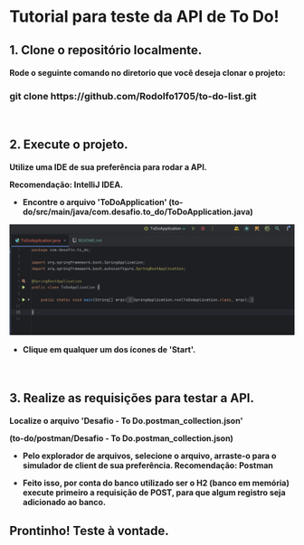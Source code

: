 <h1>Tutorial para teste da API de To Do!</h1>

<h2>1. Clone o repositório localmente.</h2>



<h4> Rode o seguinte comando no diretorio que você deseja clonar o projeto: </h4>

<h3> git clone https://github.com/Rodolfo1705/to-do-list.git</h3>

<br>

<h2>2. Execute o projeto.</h2>

<h4> Utilize uma IDE de sua preferência para rodar a API.

Recomendação: IntelliJ IDEA.

- Encontre o arquivo 'ToDoApplication'
(to-do/src/main/java/com.desafio.to_do/ToDoApplication.java)

<img src="img/img-1.png" width="600">

 - Clique em qualquer um dos ícones de 'Start'.

</h4>

<br>

<h2>3. Realize as requisições para testar a API. </h2>

<h4> Localize o arquivo 'Desafio - To Do.postman_collection.json'
    
(to-do/postman/Desafio - To Do.postman_collection.json)

* Pelo explorador de arquivos, selecione o arquivo, arraste-o para o simulador de client de sua preferência.
Recomendação: Postman



* Feito isso, por conta do banco utilizado ser o H2 (banco em memória) execute primeiro a requisição de POST, para que algum registro seja adicionado ao banco.

</h4>

<h2> Prontinho! Teste à vontade. </h2>
